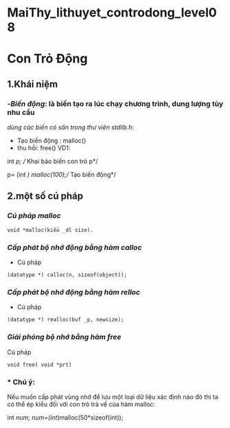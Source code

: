 # MaiThy_lithuyet_controdong_level08
# Con Trỏ Động
## 1.**Khái niệm**
### -*Biến động*: là biến tạo ra lúc chạy chương trình, dung lượng tùy nhu cầu
*dùng các biến có săn trong thư viện stdlib.h*:
- Tạo biến động : malloc()
- thu hồi: free() 
VD1:

int *p; /* Khai báo biến con trỏ p*/

p= (int *) malloc(100);/* Tạo biến động*/
## 2.**một số cú pháp**

### *Cú pháp malloc*
 
 `void *malloc(kiểu _dl size).`
### *Cấp phát bộ nhớ động bằng hàm calloc*


- Cú pháp


`(datatype *) calloc(n, sizeof(object));`
### *Cấp phát bộ nhớ động bằng hàm relloc*


- Cú pháp


`(datatype *) realloc(buf _p, newsize);`
### *Giải phóng bộ nhớ bằng hàm free*


Cú pháp


`void free( void *prt)`
### \* Chú ý: 
Nếu muốn cấp phát vùng nhớ để lưu một loại dữ liệu xác định nào đó thì
ta có thể ép kiểu đối với con trỏ trả về của hàm malloc:

int *num;
num=(int*)malloc(50*sizeof(int));

